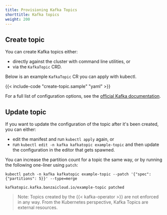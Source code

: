 ```yaml
---
title: Provisioning Kafka Topics
shorttitle: Kafka topics
weight: 200
---
```


## Create topic

You can create Kafka topics either:

- directly against the cluster with command line utilities, or
- via the `KafkaTopic` CRD.

Below is an example `KafkaTopic` CR you can apply with kubectl.

{{< include-code "create-topic.sample" "yaml" >}}

For a full list of configuration options, see the [official Kafka documentation](https://kafka.apache.org/documentation/#topicconfigs).

## Update topic

If you want to update the configuration of the topic after it's been created, you can either:

- edit the manifest and run `kubectl apply` again, or 
- run `kubectl edit -n kafka kafkatopic example-topic` and then update the configuration in the editor that gets spawned.

You can increase the partition count for a topic the same way, or by running the following one-liner using `patch`:

```shell
kubectl patch -n kafka kafkatopic example-topic --patch '{"spec": {"partitions": 5}}' --type=merge

kafkatopic.kafka.banzaicloud.io/example-topic patched
```

> Note: Topics created by the {{< kafka-operator >}} are not enforced in any way. From the Kubernetes perspective, Kafka Topics are external resources.
